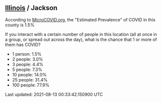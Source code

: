 
## [Illinois](/united-states/illinois) / Jackson

According to [MicroCOVID.org](http://microcovid.org),
the "Estimated Prevalence" of COVID in this county is 1.5%

If you interact with a certain number of people in this location
(all at once in a group, or spread out across the day), what is the chance that
1 or more of them has COVID?

- 1 person: 1.5%
- 2 people: 3.0%
- 3 people: 4.4%
- 5 people: 7.3%
- 10 people: 14.0%
- 25 people: 31.4%
- 100 people: 77.9%

Last updated: 2021-08-13 00:33:42.150900 UTC

